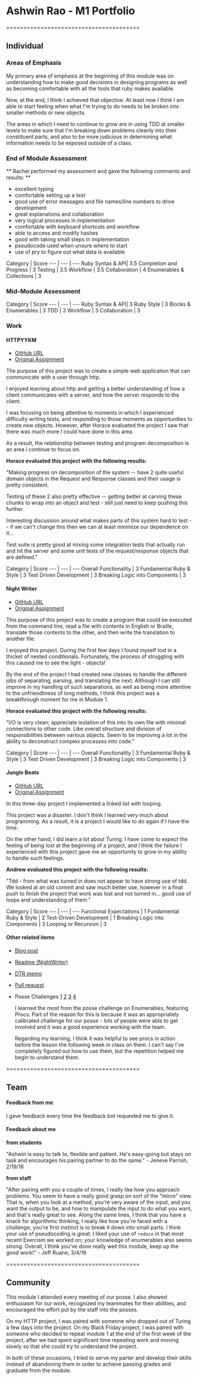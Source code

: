 # Ashwin Rao - M1 Portfolio

=======================================

## Individual

### Areas of Emphasis

My primary area of emphasis at the beginning of this module was on understanding how to make good decisions in designing programs as well as becoming comfortable with all the tools that ruby makes available.

Now, at the end, I think I achieved that objective. At least now I think I am able to start feeling when what I'm trying to do needs to be broken into smaller methods or new objects.

The areas in which I need to continue to grow are in using TDD at smaller levels to make sure that I'm breaking down problems cleanly into their constituent parts, and also to be more judicious in determining what information needs to be exposed outside of a class.

### End of Module Assessment

** Rachel performed my assessment and gave the following comments and results: **

*  excellent typing
* comfortable setting up a test
* good use of error messages and file names/line numbers to drive development
* great explanations and collaboration
* very logical processes in implementation
* comfortable with keyboard shortcuts and workflow
* able to access and modify hashes
* good with taking small steps in implementation
* pseudocode used when unsure where to start
* use of pry to figure out what data is available

Category | Score
--- | --- | ---
Ruby Syntax & API| 3.5
Completion and Progress | 3
Testing | 3.5
Workflow | 3.5
Collaboration | 4
Enumerables & Collections | 3

### Mid-Module Assessment

Category | Score
--- | --- | ---
Ruby Syntax & API| 3
Ruby Style | 3
Blocks & Enumerables | 3
TDD | 3
Workflow | 3
Collaboration | 3

### Work

#### HTTPYYKM

* [GitHub URL](https://github.com/emblou2/http_yeah_you_know_me)
* [Original Assignment](https://github.com/turingschool/curriculum/blob/master/source/projects/http_yeah_you_know_me.markdown)

The purpose of this project was to create a simple web application that can communicate with a user through http.

I enjoyed learning about http and getting a better understanding of how a client communicates with a server, and how the server responds to the client.

I was focusing on being attentive to moments in which I experienced difficulty writing tests, and responding to those moments as opportunities to create new objects. However, after Horace evaluated the project I saw that there was much more I could have done in this area.

As a result, the relationship between testing and program decomposition is an area I continue to focus on.

**Horace evaluated this project with the following results:**

"Making progress on decomposition of the system -- have 2 quite useful domain objects in the Request and Response classes and their usage is pretty consistent.  

Testing of these 2 also pretty effective -- getting better at carving these chunks to wrap into an object and test - still just need to keep pushing this further.  

Interesting discussion around what makes parts of this system hard to test -- if we can't change this then we can at least minimize our dependence on it...  

Test suite is pretty good at mixing some integration tests that actually run and hit the server and some unit tests of the request/response objects that are defined."  

Category | Score
--- | --- | ---
Overall Functionality | 3
Fundamental Ruby & Style | 3
Test Driven Development | 3
Breaking Logic into Components | 3

#### Night Writer

* [GitHub URL](https://github.com/theonlyrao/hw/tree/master/night_writer)
* [Original Assignment](https://github.com/turingschool/curriculum/blob/master/source/projects/night_writer.markdown)

This purpose of this project was to create a program that could be executed from the command line, read a file with contents in English or Braille, translate those contents to the other, and then write the translation to another file.

I enjoyed this project. During the first few days I found myself lost in a thicket of nested conditionals. Fortunately, the process of struggling with this caused me to see the light - objects!

By the end of the project I had created new classes to handle the different jobs of separating, parsing, and translating the next. Although I can still improve in my handling of such separations, as well as being more attentive to the unfriendliness of long methods, I think this project was a breakthrough moment for me in Module 1.

**Horace evaluated this project with the following results:**

"I/O is very clean; appreciate isolation of this into its own file with minimal connections to other code. Like overall structure and division of responsibilities between various objects. Seem to be improving a lot in the ability to deconstruct complex processes into code."

Category | Score
--- | --- | ---
Overall Functionality | 3
Fundamental Ruby & Style | 3
Test Driven Development | 3
Breaking Logic into Components | 3

#### Jungle Beats

* [GitHub URL](https://github.com/theonlyrao/hw/tree/master/jungle_beats)
* [Original Assignment](https://github.com/turingschool/curriculum/blob/master/source/projects/jungle_beat.markdown)

In this three-day project I implemented a linked list with looping.

This project was a disaster. I don't think I learned very much about programming. As a result, it is a project I would like to do again if I have the time.

On the other hand, I did learn a lot about Turing. I have come to expect the feeling of being lost at the beginning of a project, and I think the failure I experienced with this project gave me an opportunity to grow in my ability to handle such feelings.

**Andrew evaluated this project with the following results:**

"Tdd - from what was turned in does not appear to have strong use of tdd. We looked at an old commit and saw much better use, however in a final push to finish the project that work was lost and not turned in... good use of loops and understanding of them."

Category | Score
--- | --- | ---
Functional Expectations | 1
Fundamental Ruby & Style | 2
Test-Driven Development | 1
Breaking Logic into Components | 3
Looping *or* Recursion | 3

#### Other related items

* [Blog post](http://theonlyrao.com/2016/02/27/ways-of-thinking/)
* [Readme (NightWriter)](https://github.com/theonlyrao/hw/tree/master/night_writer)
* [DTR memo](https://gist.github.com/theonlyrao/4445c3e949222d38df6c)
* [Pull request](https://github.com/theonlyrao/black_thursday/pull/23)
* Posse Challenges [1](https://github.com/damwhit/college_scorecard) [2](https://github.com/damwhit/posse/tree/master/code_breakers) [3](https://github.com/martensonbj/posse_challenges_2/tree/master/Enumerables) [4](https://github.com/matt-stj/ruby_people_database)

   I learned the most from the posse challenge on Enumerables, featuring Procs. Part of the reason for this is because it was an appropriately calibrated challenge for our posse - lots of people were able to get involved and it was a good experience working with the team.

   Regarding my learning, I think it was helpful to see procs in action before the lesson the following week in class on them. I can't say I've completely figured out how to use them, but the repetition helped me begin to understand them.  

=======================================

## Team

#### Feedback from me

I gave feedback every time the feedback bot requested me to give it.

#### Feedback about me
**from students**

"Ashwin is easy to talk to, flexible and patient. He's easy-going but stays on task and encourages his pairing partner to do the same." - Jeneve Parrish, 2/19/16

**from staff**

"After pairing with you a couple of times, I really like how you approach problems. You seem to have a really good grasp on sort of the "micro" view. That is, when you look at a method, you're very aware of the input, and you want the output to be, and how to manipulate the input to do what you want, and that's really great to see. Along the same lines, I think that you have a knack for algorithmic thinking, I really like how you're faced with a challenge, you're first instinct is to break it down into small parts. I think your use of pseudocoding is great. I liked your use of `reduce` in that most recent Exercism we worked on; your knowledge of enumerables also seems strong. Overall, I think you've done really well this module, keep up the good work!" - Jeff Ruane, 3/4/16

=======================================

## Community

This module I attended every meeting of our posse. I also showed enthusiasm for our work, recognized my teammates for their abilities, and encouraged the effort put by the staff into the posses.

On my HTTP project, I was paired with someone who dropped out of Turing a few days into the project. On my Black Friday project, I was paired with someone who decided to repeat module 1 at the end of the first week of the project, after we had spent significant time repeating work and moving slowly so that she could try to understand the project.

In both of these occasions, I tried to serve my parter and develop their skills instead of abandoning them in order to achieve passing grades and graduate from the module.
